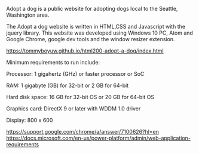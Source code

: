 Adopt a dog is a public website for adopting dogs local to the Seattle, Washington area.

The Adopt a dog website is written in HTML,CSS and Javascript with the jquery library. This website was developed using Windows 10 PC, Atom and Google Chrome, google dev tools and the window resizer extension.

https://tommyboyuw.github.io/html200-adopt-a-dog/index.html

Minimum requirements to run include:

Processor: 1 gigahertz (GHz) or faster processor or SoC

RAM: 1 gigabyte (GB) for 32-bit or 2 GB for 64-bit

Hard disk space: 16 GB for 32-bit OS or 20 GB for 64-bit OS

Graphics card: DirectX 9 or later with WDDM 1.0 driver

Display: 800 x 600


https://support.google.com/chrome/a/answer/7100626?hl=en
https://docs.microsoft.com/en-us/power-platform/admin/web-application-requirements
